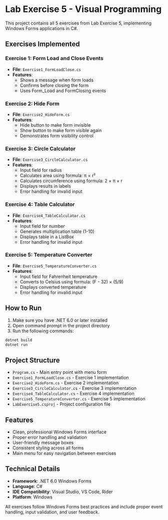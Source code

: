 # Lab Exercise 5 - Visual Programming

This project contains all 5 exercises from Lab Exercise 5, implementing Windows Forms applications in C#.

## Exercises Implemented

### Exercise 1: Form Load and Close Events
- **File**: `Exercise1_FormLoadClose.cs`
- **Features**: 
  - Shows a message when form loads
  - Confirms before closing the form
  - Uses Form_Load and FormClosing events

### Exercise 2: Hide Form
- **File**: `Exercise2_HideForm.cs`
- **Features**:
  - Hide button to make form invisible
  - Show button to make form visible again
  - Demonstrates form visibility control

### Exercise 3: Circle Calculator
- **File**: `Exercise3_CircleCalculator.cs`
- **Features**:
  - Input field for radius
  - Calculates area using formula: π × r²
  - Calculates circumference using formula: 2 × π × r
  - Displays results in labels
  - Error handling for invalid input

### Exercise 4: Table Calculator
- **File**: `Exercise4_TableCalculator.cs`
- **Features**:
  - Input field for number
  - Generates multiplication table (1-10)
  - Displays table in a ListBox
  - Error handling for invalid input

### Exercise 5: Temperature Converter
- **File**: `Exercise5_TemperatureConverter.cs`
- **Features**:
  - Input field for Fahrenheit temperature
  - Converts to Celsius using formula: (F - 32) × (5/9)
  - Displays converted temperature
  - Error handling for invalid input

## How to Run

1. Make sure you have .NET 6.0 or later installed
2. Open command prompt in the project directory
3. Run the following commands:

```bash
dotnet build
dotnet run
```

## Project Structure

- `Program.cs` - Main entry point with menu form
- `Exercise1_FormLoadClose.cs` - Exercise 1 implementation
- `Exercise2_HideForm.cs` - Exercise 2 implementation
- `Exercise3_CircleCalculator.cs` - Exercise 3 implementation
- `Exercise4_TableCalculator.cs` - Exercise 4 implementation
- `Exercise5_TemperatureConverter.cs` - Exercise 5 implementation
- `LabExercise5.csproj` - Project configuration file

## Features

- Clean, professional Windows Forms interface
- Proper error handling and validation
- User-friendly message boxes
- Consistent styling across all forms
- Main menu for easy navigation between exercises

## Technical Details

- **Framework**: .NET 6.0 Windows Forms
- **Language**: C#
- **IDE Compatibility**: Visual Studio, VS Code, Rider
- **Platform**: Windows

All exercises follow Windows Forms best practices and include proper event handling, input validation, and user feedback.